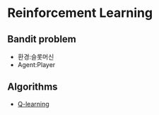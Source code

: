# Reinforcement Learning


## 


## Bandit problem
- 환경:슬롯머신
- Agent:Player

## Algorithms 
- [Q-learning]()
